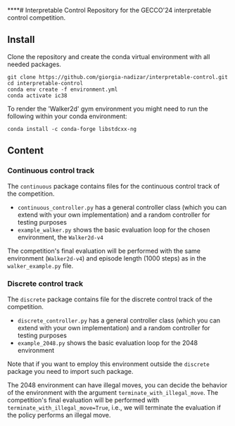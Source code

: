 ****# Interpretable Control
Repository for the GECCO'24 interpretable control competition.

## Install
Clone the repository and create the conda virtual environment with all needed packages.
```shell
git clone https://github.com/giorgia-nadizar/interpretable-control.git
cd interpretable-control
conda env create -f environment.yml
conda activate ic38
```
To render the 'Walker2d' gym environment you might need to run the following within your conda environment:
```shell
conda install -c conda-forge libstdcxx-ng
```

## Content

### Continuous control track
The `continuous` package contains files for the continuous control track of the competition.
- `continuous_controller.py` has a general controller class (which you can extend with your own implementation) and a random controller for testing purposes
- `example_walker.py` shows the basic evaluation loop for the chosen environment, the `Walker2d-v4`

The competition's final evaluation will be performed with the same environment (`Walker2d-v4`) and episode length 
(1000 steps) as in the `walker_example.py` file.

### Discrete control track
The `discrete` package contains file for the discrete control track of the competition.
- `discrete_controller.py` has a general controller class (which you can extend with your own implementation) and a random controller for testing purposes
- `example_2048.py` shows the basic evaluation loop for the 2048 environment

Note that if you want to employ this environment outside the `discrete` package you need to import such package.

The 2048 environment can have illegal moves, you can decide the behavior of the environment with the argument
`terminate_with_illegal_move`.
The competition's final evaluation will be performed with `terminate_with_illegal_move=True`, i.e., we will terminate
the evaluation if the policy performs an illegal move.
